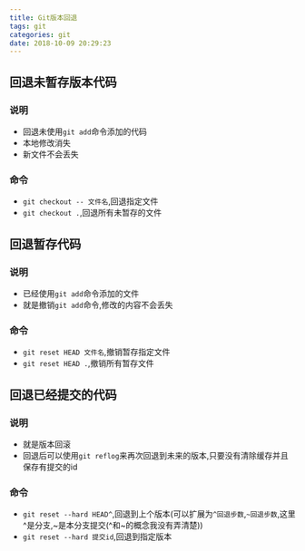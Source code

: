 ```yaml
---
title: Git版本回退
tags: git
categories: git
date: 2018-10-09 20:29:23
---
```



## 回退未暂存版本代码

### 说明

- 回退未使用`git add`命令添加的代码
- 本地修改消失
- 新文件不会丢失

### 命令

- `git checkout -- 文件名`,回退指定文件
- `git checkout .`,回退所有未暂存的文件

## 回退暂存代码
<!-- more -->

### 说明

- 已经使用`git add`命令添加的文件
- 就是撤销`git add`命令,修改的内容不会丢失

### 命令

- `git reset HEAD 文件名`,撤销暂存指定文件
- `git reset HEAD .`,撤销所有暂存文件

## 回退已经提交的代码

### 说明

- 就是版本回滚
- 回退后可以使用`git reflog`来再次回退到未来的版本,只要没有清除缓存并且保存有提交的id

### 命令

- `git reset --hard HEAD^`,回退到上个版本(可以扩展为`^回退步数`,`~回退步数`,这里^是分支,~是本分支提交(^和~的概念我没有弄清楚))
- `git reset --hard 提交id`,回退到指定版本

